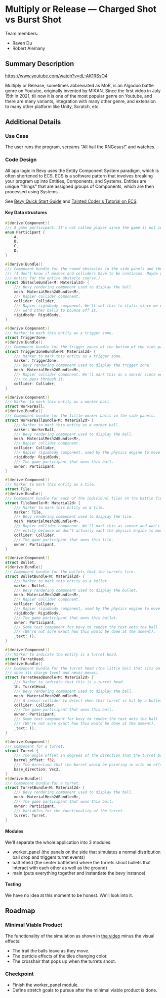 # Multiply or Release — Charged Shot vs Burst Shot

Team members:

- Raven Du
- Robert Alemany

## Summary Description

https://www.youtube.com/watch?v=dL-AK1RSsO4

Multiply or Release, sometimes abbreviated as MoR, is an Algodoo battle genre on Youtube, originally invented by MIKAN. Since the first video in July 15th in 2021, till now it is one of the most popular genre on Youtube, and there are many variants, integration with many other genre, and extension to many other platform like Unity, Scratch, etc.

## Additional Details

### Use Case

The user runs the program, screams "All hail the RNGesus!" and watches.

### Code Design

All app logic in Bevy uses the Entity Component System paradigm, which is often shortened to ECS. 
ECS is a software pattern that involves breaking your program up into Entities, Components, and 
Systems. Entities are unique "things" that are assigned groups of Components, which are then 
processed using Systems.

See [Bevy Quick Start Guide](https://bevyengine.org/learn/quick-start/getting-started/ecs/) and 
[Tainted Coder's Tutorial on ECS](https://taintedcoders.com/bevy/ecs/).

#### Key Data structures

```rust
#[derive(Component)]
/// A game participant. It's not called player since the game is not interactive.
enum Participant {
    A,
    B,
    C,
    D,
}

#[derive(Bundle)]
/// Component bundle for the round obstacles in the side panels and the walls.
/// (I don't know if meshes and colliders have to be continous. Maybe we can just make a single
/// entity for the entire obstacle course.)
struct ObstacleBundle<M: Material2d> {
    /// Bevy rendering component used to display the ball.
    mesh: MaterialMesh2dBundle<M>,
    /// Rapier collider component.
    collider: Collider,
    /// Rapier rigidbody component. We'll set this to static since we don't want these to move, but
    /// we'd other balls to bounce off it.
    rigidbody: RigidBody,
}

#[derive(Component)]
/// Marker to mark this entity as a trigger zone.
struct TriggerZone;
#[derive(Bundle)]
/// Component bundle for the trigger zones at the bottom of the side panels.
struct TriggerZoneBundle<M: Material2d> {
    /// Marker to mark this entity as a trigger zone.
    marker: TriggerZone,
    /// Bevy rendering component used to display the trigger zone.
    mesh: MaterialMesh2dBundle<M>,
    /// Rapier collider component. We'll mark this as a sensor since we want the balls to be able
    /// to pass through it.
    collider: Collider,
}

#[derive(Component)]
/// Marker to mark this entity as a worker ball.
struct WorkerBall;
#[derive(Bundle)]
/// Component bundle for the little worker balls in the side panels.
struct WorkerBallBundle<M: Material2d> {
    /// Marker to mark this entity as a worker ball.
    marker: WorkerBall,
    /// Bevy rendering component used to display the ball.
    mesh: MaterialMesh2dBundle<M>,
    /// Rapier collider component.
    collider: Collider,
    /// Rapier rigidbody component, used by the physics engine to move the entity.
    rigidbody: RigidBody,
    /// The game participant that owns this ball.
    owner: Participant,
}

#[derive(Component)]
/// Marker to mark this entity as a tile.
struct Tile;
#[derive(Bundle)]
/// Component bundle for each of the individual tiles on the battle field.
struct TileBundle<M: Material2d> {
    /// Marker to mark this entity as a tile.
    marker: Tile,
    /// Bevy rendering component used to display the tile.
    mesh: MaterialMesh2dBundle<M>,
    /// Rapier collider component. We'll mark this as sensor and won't add a rigidbody to this
    /// entity because we don't actually want the physics engine to move itl.
    collider: Collider,
    /// The game participant that owns this tile.
    owner: Participant,
}

#[derive(Component)]
struct Bullet;
#[derive(Bundle)]
/// Component bundle for the bullets that the turrets fire.
struct BulletBundle<M: Material2d> {
    /// Marker to mark this entity as a bullet.
    marker: Bullet,
    /// Bevy rendering component used to display the bullet.
    mesh: MaterialMesh2dBundle<M>,
    /// Rapier collider component.
    collider: Collider,
    /// Rapier rigidbody component, used by the physics engine to move the entity.
    rigidbody: RigidBody,
    /// The game participant that owns this bullet.
    owner: Participant,
    /// Some text component for bevy to render the text onto the ball
    /// (We're not sure exact how this would be done at the moment).
    _text: (),
}

#[derive(Component)]
/// Marker to indicate the entity is a turret head.
struct TurretHead;
#[derive(Bundle)]
/// Component bundle for the turret head (the little ball that sits on the top of the turret to
/// show its charge level and never moves).
struct TurretHeadBundle<M: Material2d> {
    /// Marker to indicate that this is a turret head.
    th: TurretHead,
    /// Bevy rendering component used to display the ball.
    mesh: MaterialMesh2dBundle<M>,
    /// A sensor collider to detect when this turret is hit by a bullet.
    collider: Collider,
    /// The game participant that owns this ball.
    owner: Participant,
    /// Some text component for bevy to render the text onto the ball
    /// (We're not sure exact how this would be done at the moment).
    _text: (),
}

#[derive(Component)]
/// Component for a turret.
struct Turret {
    /// The angle offset in degrees of the direction that the turret barrel is pointing.
    barrel_offset: f32,
    /// The direction that the barrel would be pointing in with an offset_angle of 0.
    base_direction: Vec2,
}
#[derive(Bundle)]
/// Component bundle for a turret.
struct TurretBundle<M: Material2d> {
    /// Bevy rendering component used to display the ball.
    mesh: MaterialMesh2dBundle<M>,
    /// The game participant that owns this ball.
    owner: Participant,
    /// Variables for the functionality of the turret.
    turret: Turret,
}
```

#### Modules

We'll separate the whole application into 3 modules:
- worker_panel (the panels on the side that simulates a normal distribution ball drop and triggers 
turret events)
- battlefield (the center battlefield where the turrets shoot bullets that interact with each 
other as well as the ground)
- main (puts everything together and instantiate the bevy instance)

#### Testing

We have no idea at this moment to be honest. We'll look into it.

## Roadmap

### Minimal Viable Product

The functionality of the simulation as shown in 
[the video](https://www.youtube.com/watch?v=dL-AK1RSsO4) minus the visual effects:

- The trail the balls leave as they move.
- The particle effects of the tiles changing color.
- The crosshair that pops up when the turrets shoot.


### Checkpoint

- Finish the worker_panel module.
- Define stretch goals to pursue after the minimal viable product is done.

